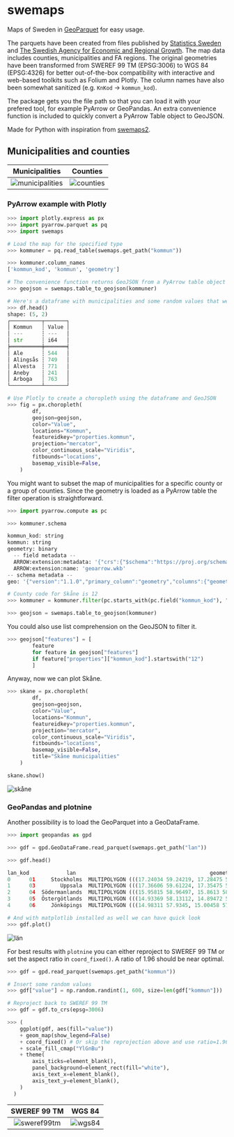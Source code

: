 # swemaps

Maps of Sweden in [GeoParquet](https://github.com/opengeospatial/geoparquet) for easy usage.  

The parquets have been created from files published by [Statistics Sweden](https://www.scb.se/hitta-statistik/regional-statistik-och-kartor/regionala-indelningar/) and [The Swedish Agency for Economic and Regional Growth](https://tillvaxtverket.se/tillvaxtverket/statistikochanalys/statistikomregionalutveckling/regionalaindelningar/faregioner.1799.html). The map data includes counties, municipalities and FA regions. The original geometries have been transformed from SWEREF 99 TM (EPSG:3006) to WGS 84 (EPSG:4326) for better out-of-the-box compatibility with interactive and web-based toolkits such as Folium and Plotly. The column names have also been somewhat sanitized (e.g. `KnKod` -> `kommun_kod`).

The package gets you the file path so that you can load it with your prefered tool, for example PyArrow or GeoPandas. An extra convenience function is included to quickly convert a PyArrow Table object to GeoJSON.

Made for Python with inspiration from [swemaps2](https://github.com/filipwastberg/swemaps2).   

## Municipalities and counties

Municipalities             |  Counties
:-------------------------:|:-------------------------:
![municipalities](assets/ex1.png) | ![counties](assets/ex2.png)

### PyArrow example with Plotly

```python
>>> import plotly.express as px
>>> import pyarrow.parquet as pq
>>> import swemaps

# Load the map for the specified type
>>> kommuner = pq.read_table(swemaps.get_path("kommun"))

>>> kommuner.column_names
['kommun_kod', 'kommun', 'geometry']

# The convenience function returns GeoJSON from a PyArrow table object
>>> geojson = swemaps.table_to_geojson(kommuner)

# Here's a dataframe with municipalities and some random values that we can plot
>>> df.head()
shape: (5, 2)
┌──────────┬───────┐
│ Kommun   ┆ Value │
│ ---      ┆ ---   │
│ str      ┆ i64   │
╞══════════╪═══════╡
│ Ale      ┆ 544   │
│ Alingsås ┆ 749   │
│ Alvesta  ┆ 771   │
│ Aneby    ┆ 241   │
│ Arboga   ┆ 763   │
└──────────┴───────┘

# Use Plotly to create a choropleth using the dataframe and GeoJSON
>>> fig = px.choropleth(
        df,
        geojson=geojson,
        color="Value",
        locations="Kommun",
        featureidkey="properties.kommun",
        projection="mercator",
        color_continuous_scale="Viridis",
        fitbounds="locations",
        basemap_visible=False,
    )
```

You might want to subset the map of municipalities for a specific county or a group of counties. Since the geometry is loaded as a PyArrow table the filter operation is straightforward.

```python
>>> import pyarrow.compute as pc

>>> kommuner.schema 

kommun_kod: string
kommun: string
geometry: binary
  -- field metadata --
  ARROW:extension:metadata: '{"crs":{"$schema":"https://proj.org/schemas/' + 1296
  ARROW:extension:name: 'geoarrow.wkb'
-- schema metadata --
geo: '{"version":"1.1.0","primary_column":"geometry","columns":{"geometry' + 1621

# County code for Skåne is 12
>>> kommuner = kommuner.filter(pc.starts_with(pc.field("kommun_kod"), "12"))

>>> geojson = swemaps.table_to_geojson(kommuner)
```

You could also use list comprehension on the GeoJSON to filter it.

```python
>>> geojson["features"] = [
        feature
        for feature in geojson["features"]
        if feature["properties"]["kommun_kod"].startswith("12")
        ]
```

Anyway, now we can plot Skåne.
```python
>>> skane = px.choropleth(
        df,
        geojson=geojson,
        color="Value",
        locations="Kommun",
        featureidkey="properties.kommun",
        projection="mercator",
        color_continuous_scale="Viridis",
        fitbounds="locations",
        basemap_visible=False,
        title="Skåne municipalities"
    )

skane.show()
```

![skåne](assets/ex3.png)

### GeoPandas and plotnine

Another possibility is to load the GeoParquet into a GeoDataFrame.

```python
>>> import geopandas as gpd

>>> gdf = gpd.GeoDataFrame.read_parquet(swemaps.get_path("lan"))

>>> gdf.head()

lan_kod            lan                                           geometry
0      01     Stockholms  MULTIPOLYGON (((17.24034 59.24219, 17.28475 59...
1      03        Uppsala  MULTIPOLYGON (((17.36606 59.61224, 17.35475 59...
2      04  Södermanlands  MULTIPOLYGON (((15.95815 58.96497, 15.8613 58....
3      05  Östergötlands  MULTIPOLYGON (((14.93369 58.13112, 14.89472 58...
4      06     Jönköpings  MULTIPOLYGON (((14.98311 57.9345, 15.00458 57....

# And with matplotlib installed as well we can have quick look
>>> gdf.plot()
```

![län](assets/ex4.png)

For best results with `plotnine` you can either reproject to SWEREF 99 TM or set the aspect ratio in `coord_fixed()`. A ratio of 1.96 should be near optimal.

```python
>>> gdf = gpd.read_parquet(swemaps.get_path("kommun"))

# Insert some random values
>>> gdf["value"] = np.random.randint(1, 600, size=len(gdf["kommun"]))

# Reproject back to SWEREF 99 TM
>>> gdf = gdf.to_crs(epsg=3006)

>>> (
    ggplot(gdf, aes(fill="value"))
    + geom_map(show_legend=False)
    + coord_fixed() # Or skip the reprojection above and use ratio=1.96 here
    + scale_fill_cmap("YlGnBu")
    + theme(
        axis_ticks=element_blank(),
        panel_background=element_rect(fill="white"),
        axis_text_x=element_blank(),
        axis_text_y=element_blank(),
    )
  )
```

SWEREF 99 TM             |  WGS 84
:-------------------------:|:-------------------------:
![sweref99tm](assets/ex5.png) | ![wgs84](assets/ex6.png)
